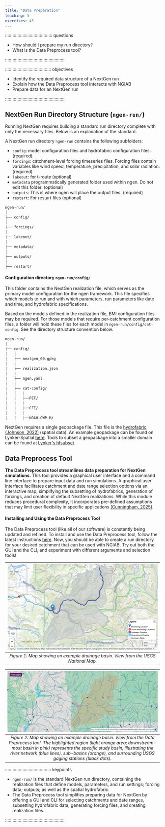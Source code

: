 ```yaml
---
title: "Data Preparation"
teaching: 5
exercises: 45
---
```


:::::::::::::::::::::::::::::::::::::: questions 

- How should I prepare my run directory?
- What is the Data Preprocess tool?

::::::::::::::::::::::::::::::::::::::::::::::::

::::::::::::::::::::::::::::::::::::: objectives

- Identify the required data structure of a NextGen run
- Explain how the Data Preprocess tool interacts with NGIAB
- Prepare data for an NextGen run

::::::::::::::::::::::::::::::::::::::::::::::::

## NextGen Run Directory Structure (`ngen-run/`)

Running NextGen requires building a standard run directory complete with only the necessary files. Below is an explanation of the standard.

A NextGen run directory `ngen-run` contains the following subfolders:

- `config`:  model configuration files and hydrofabric configuration files. (required)
- `forcings`: catchment-level forcing timeseries files. Forcing files contain variables like wind speed, temperature, precipitation, and solar radiation. (required)
- `lakeout`: for t-route  (optional)
- `metadata` programmatically generated folder used within ngen. Do not edit this folder. (optional)
- `outputs`: This is where ngen will place the output files. (required)
- `restart`: For restart files (optional)

```
ngen-run/
│
├── config/
│
├── forcings/
│
├── lakeout/
|
├── metadata/
│
├── outputs/
│
├── restart/
```
 
#### Configuration directory `ngen-run/config/`
This folder contains the NextGen realization file, which serves as the primary model configuration for the ngen framework. This file specifies which models to run and with which parameters, run parameters like date and time, and hydrofabric specifications.

Based on the models defined in the realization file, BMI configuration files may be required. For those models that require per-catchment configuration files, a folder will hold these files for each model in `ngen-run/config/cat-config`. See the directory structure convention below.

```
ngen-run/
|
├── config/
|   │
|   ├── nextgen_09.gpkg
|   |
|   ├── realization.json
|   |
|   ├── ngen.yaml
|   |
|   ├── cat-config/
|   │   |
|   |   ├──PET/
|   │   |
|   |   ├──CFE/
|   │   |
|   |   ├──NOAH-OWP-M/
```

NextGen requires a single geopackage file. This file is the [hydrofabric (Johnson, 2022)](https://mikejohnson51.github.io/hyAggregate/) (spatial data). An example geopackage can be found on Lynker-Spatial [here](https://www.lynker-spatial.com/data?path=hydrofabric%2Fv2.2%2F). Tools to subset a geopackage into a smaller domain can be found at [Lynker's hfsubset](https://github.com/LynkerIntel/hfsubset). 


## Data Preprocess Tool

**The Data Preprocess tool streamlines data preparation for NextGen simulations.** This tool provides a graphical user interface and a command line interface to prepare input data and run simulations. A graphical user interface facilitates catchment and date range selection options via an interactive map, simplifying the subsetting of hydrofabrics, generation of forcings, and creation of default NextGen realizations. While this module reduces procedural complexity, it incorporates pre-defined assumptions that may limit user flexibility in specific applications [(Cunningham, 2025)](https://github.com/CIROH-UA/NGIAB_data_preprocess).

#### Installing and Using the Data Preprocess Tool

The Data Preprocess tool (like all of our software) is constantly being updated and refined. To install and use the Data Preprocess tool, follow the latest instructions [here](https://github.com/CIROH-UA/NGIAB_data_preprocess). Now, you should be able to create a run directory for your desired catchment that can be used with NGIAB. Try out both the GUI and the CLI, and experiment with different arguments and selection tools!

| ![Figure 1](images/fig3-1.png) |
| :--: |
| *Figure 1: Map showing an example drainage basin. View from the USGS National Map.* |

| ![Figure 2](images/fig1-4.png) |
| :--: |
| *Figure 2: Map showing an example drainage basin. View from the Data Preprocess tool. The highlighted region (light orange area; downstream-most basin in pink) represents the specific study basin, illustrating the river network (blue lines), sub-basins (orange), and surrounding USGS gaging stations (black dots).* |

::::::::::::::::::::::::::::::::::::: keypoints 

- `ngen-run/` is the standard NextGen run directory, containing the realization files that define models, parameters, and run settings; forcing data; outputs; as well as the spatial hydrofabric.
- The Data Preprocess tool simplifies preparing data for NextGen by offering a GUI and CLI for selecting catchments and date ranges, subsetting hydrofabric data, generating forcing files, and creating realization files.

::::::::::::::::::::::::::::::::::::::::::::::::

[r-markdown]: https://rmarkdown.rstudio.com/
